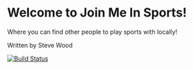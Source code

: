 # Welcome to Join Me In Sports!

Where you can find other people
to play sports with locally!

Written by Steve Wood

[![Build Status](https://travis-ci.org/walkinthedawg/jmis.svg?branch=master)](https://travis-ci.org/walkinthedawg/jmis)